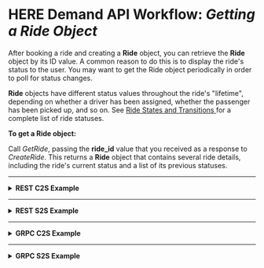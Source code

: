# HERE Demand API Workflow: *Getting a Ride Object* #

After booking a ride and creating a **Ride** object, you can retrieve the **Ride** object by its ID value. A common reason to do this is to display the ride's status to the user. You may want to get the Ride object periodically in order to poll for status changes.

**Ride** objects have different status values throughout the ride's "lifetime", depending on whether a driver has been assigned, whether the passenger has been picked up, and so on. See [Ride States and Transitions
](DemandDevGuide_RideStates.md) for a complete list of ride statuses.

**To get a Ride object:**

Call *GetRide*, passing the **ride_id** value that you received as a response to *CreateRide*. This returns a **Ride** object that contains several ride details, including the ride's current status and a list of its previous statuses.

----
<details>
<summary><b>REST C2S Example</b></summary>

**Request:**


    curl "http://mobility-marketplace-test.here.com/demand.v1.s2s/rides/<ride_id>" -H "Authorization: Bearer eyJhbGciOiJub25lIiwidHlwIjoiSldUIn0.eyJzdWIiOiIxIiwiaXNzIjoicmVzdC1hc3N1cmVkIiwiZXhwIjoxNjQ0ODM4MTM2fQ."

**Response:**

	{
	    "user_id": "1",
	    "ride_id": "5a8c484836bb08000157c180",
	    "prebook_pickup_time": "2018-02-07T14:07:12Z",
	    "booking_estimated_price": {
	        "range": {
	            "from_amount": "11",
	            "to_amount": "97",
	            "currency_code": "EUR"
	        }
	    },
	    "status_log": {
	 	  "create_time": "2018-02-20T16:00:36Z",
	 	  "last_update_time": "2018-02-20T16:02:11Z",
	        "current_status": "DRIVER_EN_ROUTE",
	        "prev_statuses": [
	{
	                "status": "DRIVER_ASSIGNED",
	                "timestamp": "2018-02-20T16:02:06Z"
	            },
	
	            {
	                "status": "ACCEPTED",
	                "timestamp": "2018-02-20T16:00:46Z"
	            },
	            {
	                "status": "PROCESSING",
	                "timestamp": "2018-02-20T16:00:36Z"
	            }
	        ]
	    },
	    
	"supplier": {
	        "english_name": "tentacruel",
	        "local_name": "tentacruel",
	        "phone_number": "+9720516219186",
	        "address": "Not yet supported"
	    },
	    "passenger": {
	        "name": "asdasdasdasd",
	        "phone_number": "+9725326589",
	        "photo_url": "http://asdasdasdasdasd"
	    },
	    "passenger_note": "north side of the road"
	    "driver": {
	        "name": "Charmander",
	        "phone_number": "9010103",
	        "photo_url": "picture.url.here.com",
	        "driving_license_id": "5032147"
	    },
	    "vehicle": {
	        "license_plate_number": "75051046",
	        "vehicle_type": "STANDARD",
	        "make": "Kia",
	        "model": "model",
	        "color": "Red"
	    }
	}
 

</details>

----

<details>
<summary><b>REST S2S Example</b></summary>

**Request:**

    COMING SOON


**Response:**

    COMING SOON

</details>

----

<details>
<summary><b>GRPC C2S Example</b></summary>

**Request:**

    COMING SOON


**Response:**

    COMING SOON

</details>

----

<details>
<summary><b>GRPC S2S Example</b></summary>

**Request:**

    COMING SOON


**Response:**

    COMING SOON

</details>



